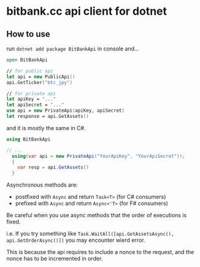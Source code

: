 # bitbank.cc api client for dotnet

## How to use

run `dotnet add package BitBankApi` in console and...

```fsharp
open BitBankApi

// for public api
let api = new PublicApi()
api.GetTicker("btc_jpy")

// for private api
let apiKey = "..."
let apiSecret = "..."
use api = new PrivateApi(apiKey, apiSecret)
let response = api.GetAssets()
```

and it is mostly the same in C#.

```csharp
using BitBankApi

// ...
  using(var api = new PrivateApi("YourApiKey", "YourApiSecret"));
  {
    var resp = api.GetAssets()
  }
```

Asynchronous methods are:
* postfixed with `Async` and return `Task<T>` (for C# consumers)
* prefixed with `Async` and return `Async<'T>` (for F# consumers)

Be careful when you use async methods that the order of executions is fixed.

i.e. If you try something like `Task.WaitAll([api.GetAssetsAsync(), api.GetOrderAsync()])` you may encounter wierd error.

This is because the api requires to include a nonce to the request, and the nonce has to be incremented in order.

